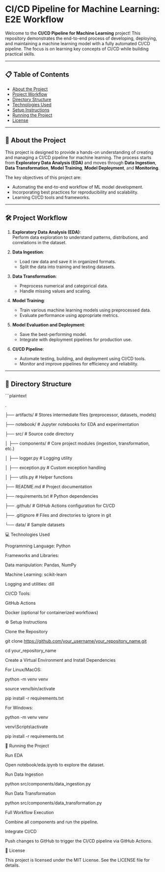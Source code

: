# CI/CD Pipeline for Machine Learning: E2E Workflow

Welcome to the **CI/CD Pipeline for Machine Learning** project! This repository demonstrates the end-to-end process of developing, deploying, and maintaining a machine learning model with a fully automated CI/CD pipeline. The focus is on learning key concepts of CI/CD while building practical skills.

---

## 📋 Table of Contents

- [About the Project](#about-the-project)
- [Project Workflow](#project-workflow)
- [Directory Structure](#directory-structure)
- [Technologies Used](#technologies-used)
- [Setup Instructions](#setup-instructions)
- [Running the Project](#running-the-project)
- [License](#license)

---

## 📖 About the Project

This project is designed to provide a hands-on understanding of creating and managing a CI/CD pipeline for machine learning. The process starts from **Exploratory Data Analysis (EDA)** and moves through **Data Ingestion**, **Data Transformation**, **Model Training**, **Model Deployment**, and **Monitoring**.

The key objectives of this project are:

- Automating the end-to-end workflow of ML model development.
- Incorporating best practices for reproducibility and scalability.
- Learning CI/CD tools and frameworks.

---

## 🛠️ Project Workflow

1. **Exploratory Data Analysis (EDA)**:  
   Perform data exploration to understand patterns, distributions, and correlations in the dataset.

2. **Data Ingestion**:

   - Load raw data and save it in organized formats.
   - Split the data into training and testing datasets.

3. **Data Transformation**:

   - Preprocess numerical and categorical data.
   - Handle missing values and scaling.

4. **Model Training**:

   - Train various machine learning models using preprocessed data.
   - Evaluate performance using appropriate metrics.

5. **Model Evaluation and Deployment**:

   - Save the best-performing model.
   - Integrate with deployment pipelines for production use.

6. **CI/CD Pipeline**:
   - Automate testing, building, and deployment using CI/CD tools.
   - Monitor and improve pipelines for efficiency and reliability.

---

## 📂 Directory Structure

\`\`\`plaintext

.

├── artifacts/ \# Stores intermediate files (preprocessor, datasets,
models)

├── notebook/ \# Jupyter notebooks for EDA and experimentation

├── src/ \# Source code directory

│ ├── components/ \# Core project modules (ingestion, transformation,
etc.)

│ ├── logger.py \# Logging utility

│ ├── exception.py \# Custom exception handling

│ ├── utils.py \# Helper functions

├── README.md \# Project documentation

├── requirements.txt \# Python dependencies

├── .github/ \# GitHub Actions configuration for CI/CD

├── .gitignore \# Files and directories to ignore in git

└── data/ \# Sample datasets

💻 Technologies Used

Programming Language: Python

Frameworks and Libraries:

Data manipulation: Pandas, NumPy

Machine Learning: scikit-learn

Logging and utilities: dill

CI/CD Tools:

GitHub Actions

Docker (optional for containerized workflows)

⚙️ Setup Instructions

Clone the Repository

git clone https://github.com/your_username/your_repository_name.git

cd your_repository_name

Create a Virtual Environment and Install Dependencies

For Linux/MacOS:

python -m venv venv

source venv/bin/activate

pip install -r requirements.txt

For Windows:

python -m venv venv

venv\\Scripts\\activate

pip install -r requirements.txt

🚀 Running the Project

Run EDA

Open notebook/eda.ipynb to explore the dataset.

Run Data Ingestion

python src/components/data_ingestion.py

Run Data Transformation

python src/components/data_transformation.py

Full Workflow Execution

Combine all components and run the pipeline.

Integrate CI/CD

Push changes to GitHub to trigger the CI/CD pipeline via GitHub Actions.

📜 License

This project is licensed under the MIT License. See the LICENSE file for
details.

```

```

